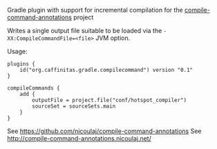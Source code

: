 Gradle plugin with support for incremental compilation for the [compile-command-annotations](http://compile-command-annotations.nicoulaj.net/) project 

Writes a single output file suitable to be loaded via the `-XX:CompileCommandFile=<file>` JVM option.

Usage:

```(kotlin)
plugins {
    id("org.caffinitas.gradle.compilecommand") version "0.1"
}

compileCommands {
    add {
        outputFile = project.file("conf/hotspot_compiler")
        sourceSet = sourceSets.main
    }
}
```

See https://github.com/nicoulaj/compile-command-annotations
See http://compile-command-annotations.nicoulaj.net/
